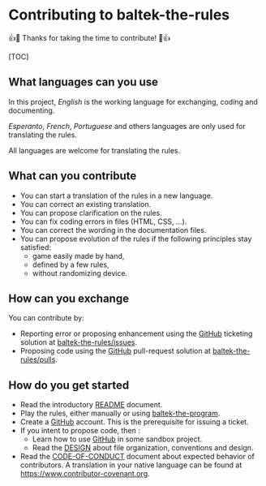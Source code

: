 # Contributing to baltek-the-rules

👍🎉 Thanks for taking the time to contribute! 🎉👍

[TOC]


## What languages can you use

In this project, *English* is the working language for exchanging, coding and documenting. 

*Esperanto*, *French*, *Portuguese* and others languages are only used for translating the rules.

All languages are welcome for translating the rules.

## What can you contribute

* You can start a translation of the rules in a new language.
* You can correct an existing translation.
* You can propose clarification on the rules.
* You can fix coding errors in files (HTML, CSS, ...).
* You can correct the wording in the documentation files.
* You can propose evolution of the rules if the following principles stay satisfied:
  * game easily made by hand,
  * defined by a few rules,
  * without randomizing device.

## How can you exchange

You can contribute by:

* Reporting error or proposing enhancement using the [GitHub](https://github.com) ticketing solution at [baltek-the-rules/issues](https://github.com/LucasBorboleta/baltek-the-rules/issues).
* Proposing code using the [GitHub](https://github.com) pull-request solution at [baltek-the-rules/pulls](https://github.com/LucasBorboleta/baltek-the-rules/pulls).

## How do you get started

* Read the introductory [README](../README.md) document.
* Play the rules, either manually or using [baltek-the-program](https://github.com/LucasBorboleta/baltek-the-program).
* Create a  [GitHub](https://github.com)  account. This is the prerequisite for issuing a ticket.
* If you intent to propose code, then :
  * Learn how to use  [GitHub](https://github.com) in some sandbox project.
  * Read the [DESIGN](./DESIGN.md) about file organization, conventions and design.
* Read the [CODE-OF-CONDUCT](./CODE-OF-CONDUCT.md) document about expected behavior of contributors. A translation in your native language can be found at https://www.contributor-covenant.org.

